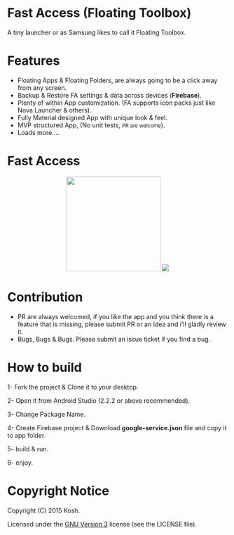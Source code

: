 # Fast Access (Floating Toolbox)
A tiny launcher or as Samsung likes to call it Floating Toolbox.

Features 
======
* Floating Apps & Floating Folders, are always going to be a click away from any screen.
* Backup & Restore FA settings & data across devices (**Firebase**).
* Plenty of within App customization. (FA supports icon packs just like Nova Launcher & others).
* Fully Material designed App with unique look & feel.
* MVP structured App, (No unit tests, <small>PR are welcome</small>).
* Loads more....



Fast Access 
=======

<p align="center">
<img src="https://raw.github.com/k0shk0sh/Fast-Access-Floating-Toolbox-/master/art/web_hi_res_512.png" width="215" height="215"/>
<img src="https://raw.github.com/k0shk0sh/Fast-Access-Floating-Toolbox-/master/art/1024x500.png"/>
</p>


# Contribution

- PR are always welcomed, if you like the app and you think there is a feature that is missing, please submit PR or an Idea 
and i'll gladly review it.
- Bugs, Bugs & Bugs. Please submit an issue ticket if you find a bug.

# How to build

1- Fork the project & Clone it to your desktop.

2- Open it from Android Studio (2.2.2 or above recommended).

3- Change Package Name.

4- Create Firebase project & Download **google-service.json** file and copy it to app folder.

5- build & run.

6- enjoy.

# Copyright Notice

Copyright (C) 2015 Kosh. 

Licensed under the [GNU Version 3](https://www.gnu.org/licenses/gpl-3.0.en.html)
license (see the LICENSE file).
